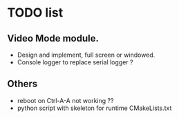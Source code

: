 # TODO list

## Video Mode module.
- Design and implement, full screen or windowed.
- Console logger to replace serial logger ?

## Others
- reboot on Ctrl-A-A not working ??
- python script with skeleton for runtime CMakeLists.txt
